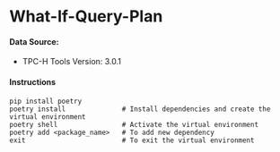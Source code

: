 # What-If-Query-Plan

#### Data Source:
- TPC-H Tools Version: 3.0.1

#### Instructions
```
pip install poetry
poetry install              # Install dependencies and create the virtual environment
poetry shell                # Activate the virtual environment
poetry add <package_name>   # To add new dependency
exit                        # To exit the virtual environment
```